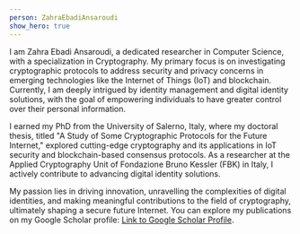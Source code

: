 ```yaml
---
person: ZahraEbadiAnsaroudi
show_hero: true
---
```


I am Zahra Ebadi Ansaroudi, a dedicated researcher in Computer Science, with a specialization in Cryptography. My primary focus is on investigating cryptographic protocols to address security and privacy concerns in emerging technologies like the Internet of Things (IoT) and blockchain. Currently, I am deeply intrigued by identity management and digital identity solutions, with the goal of empowering individuals to have greater control over their personal information.

I earned my PhD from the University of Salerno, Italy, where my doctoral thesis, titled "A Study of Some Cryptographic Protocols for the Future Internet," explored cutting-edge cryptography and its applications in IoT security and blockchain-based consensus protocols. As a researcher at the Applied Cryptography Unit of Fondazione Bruno Kessler (FBK) in Italy, I actively contribute to advancing digital identity solutions.

My passion lies in driving innovation, unravelling the complexities of digital identities, and making meaningful contributions to the field of cryptography, ultimately shaping a secure future Internet. You can explore my publications on my Google Scholar profile: [Link to Google Scholar Profile](https://scholar.google.com/citations?user=q0kdQ7IAAAAJ&hl=en&oi=ao).
